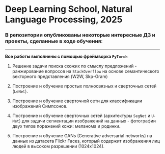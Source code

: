 # Deep Learning School, Natural Language Processing, 2025

### В репозитории опубликованы некоторые интересные ДЗ и проекты, сделанные в ходе обучения:
---
**Все работы выполнены с помощью фреймворка `PyTorch`**
1) Решение задачи поиска схожих по смыслу предложений - ранжирование вопросов на `StackOverflow` на основе семантического векторного представления (W2W, Skp-Gram)


1) Построение и обучение простых полносвязных и сверточных сетей (`LeNet`).
2) Построение и обучение сверточной сети для классификации изображений Симпсонов.
3) Построение и обучение сверточных сетей (архитектуры `SegNet` и `U-Net`) для задачи сегментации изображений на данных - фотографии двух типов поражений кожи: меланома и родинки.
4) Построение и обучение GANs (Generative adversarial networks) на данных из датасета Flickr Faces, который содержит изображения лиц людей в высоком разрешении (1024х1024).
